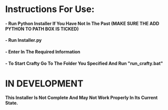 # Instructions For Use:
#### - Run Python Installer If You Have Not In The Past (MAKE SURE THE ADD PYTHON TO PATH BOX IS TICKED)
#### - Run Installer.py
#### - Enter In The Required Information
#### - To Start Crafty Go To The Folder You Specified And Run "run_crafty.bat"

# IN DEVELOPMENT
#### This Installer Is Not Complete And May Not Work Properly In Its Current State.
